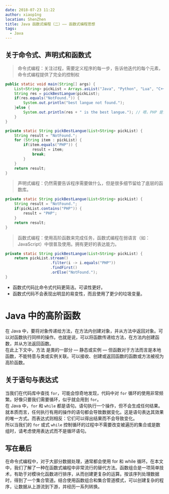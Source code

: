 ```yaml
---
date: 2018-07-23 11:22
author: xiaop1ng
location: ShenZhen
title: Java 函数式编程（二）—— 函数式编程思想
tags:
  - Java
---
```



## 关于命令式、声明式和函数式

 
> 命令式编程：关注过程，需要定义程序的每一步，告诉他迭代的每个元素，命令式编程提供了完全的控制权

 
```java
public static void main(String[] args) {
    List<String> pickList = Arrays.asList("Java", "Python", "Lua", "C++", "PHP", "JavaScript");
    String res = pickBestLangue(pickList);
    if(res.equals("NotFound.")) {
        System.out.println("best langue not found.");
    }else {
        System.out.println(res + " is the best langue."); // 嗯，PHP 是世界上最好的语言
    }
}

private static String pickBestLangue(List<String> pickList) {
    String result = "NotFound.";
    for (String item : pickList) {
        if(item.equals("PHP")) {
            result = item;
            break;
        }
    }
    return result;
}
```
 
> 声明式编程：仍然需要告诉程序需要做什么，但是很多细节留给了底层的函数库。
 
 
```java
private static String pickBestLangue(List<String> pickList) {
    String result = "NotFound.";
    if(pickList.contains("PHP")) {
        result = "PHP";
    }
    return result;
}
```
 
> 函数式编程：使用高阶函数来完成任务，函数式编程在弱语言（如：JavaScript）中很普及使用。拥有更好的表达能力。
> 
>  
 
```java
private static String pickBestLangue(List<String> pickList) {
    return pickList.stream()
                    .filter(i -> i.equals("PHP"))
                    .findFirst()
                    .orElse("NotFound.");
}
```
  
  * 函数式代码比命令式代码更简洁。可读性更好。 
  * 函数式代码不会表现出明显的易变性，而且使用了更少的垃圾变量。 

# Java 中的高阶函数

 在 Java 中，要将对象传递给方法，在方法内创建对象，并从方法中返回对象。可以对函数执行同样的操作。也就是说，可以将函数传递给方法，在方法内创建函数，并从方法返回函数。   
 在此上下文中，方法 是类的一部分 — 静态或实例 — 但函数对于方法而言是本地函数，不能特意与类或实例关联。可以接收、创建或返回函数的函数或方法被视为高阶函数。

 
## 关于语句与表达式

 当我们在代码库中查找 `for`，可能会惊奇地发现，代码中对 `for` 循环的使用非常频繁。好像只要我们需要循环，似乎就会用到 `for`。   
 在 Java 中，`for` 和 `while` 都是语句。语句执行一个操作，但不会生成任何结果。就本质而言，任何执行有用的操作的语句都会导致数据变化。这是语句表达其效果的唯一方式。而表达式则相反：它们可以得出结果而不会导致变化。   
 所以当我们的 `for` 或式 `while` 控制循环的过程中不需要改变被遍历的集合或是数组时，请考虑使用表达式而不是循环语句。

 
## 写在最后

 在命令式编程中，对于大部分数据处理，通常都会使用 for 和 while 循环。在本文中，我们了解了一种在函数式编程中非常流行的替代方法。函数组合是一项简单技术，有助于对模块化函数进行排序，从而创建更复杂的运算。按该序列处理数据时，得到了一个集合管道。结合使用函数组合和集合管道模式，可以创建复杂的程序，让数据从上游流到下游，并经历一系列转换。

   
  